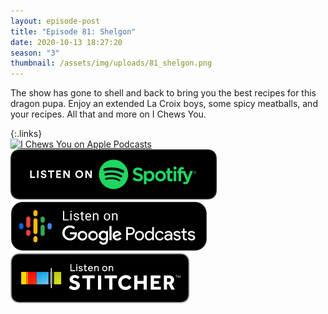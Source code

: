 ```yaml
---
layout: episode-post
title: "Episode 81: Shelgon"
date: 2020-10-13 18:27:20
season: "3"
thumbnail: /assets/img/uploads/81_shelgon.png
---
```

The show has gone to shell and back to bring you the best recipes for this dragon pupa. Enjoy an extended La Croix boys, some spicy meatballs, and your recipes. All that and more on I Chews You.

{:.links}  
[![I Chews You on Apple Podcasts](https://linkmaker.itunes.apple.com/en-us/badge-lrg.svg?releaseDate=2019-04-16T00:00:00Z&kind=podcast&bubble=podcasts)](https://podcasts.apple.com/us/podcast/81-shelgon/id1455409177?i=1000494587603)  [![I Chews You on Spotify](/assets/img/uploads/spotify-badge-button.svg)](https://open.spotify.com/episode/7r1aGmR3OT6gMXGwfoqwZ9?si=NHwDlXiIQi6GEFWWKBE5tg)  [![I Chews You on Google Podcasts](/assets/img/uploads/google-podcasts-badge-button.svg)](https://podcasts.google.com/feed/aHR0cHM6Ly9pY2hld3N5b3UubGlic3luLmNvbS9yc3M/episode/ZjNkNDIzZTMtNDI5OS00YmFhLTg1OWUtOTNhZTQ2OWRmZTA5?sa=X&ved=0CAUQkfYCahcKEwiQnuXq5_bsAhUAAAAAHQAAAAAQAQ)  [![I Chews You on Stitcher](/assets/img/uploads/stitcher-badge-button.svg)](https://www.stitcher.com/s?eid=78541476)
